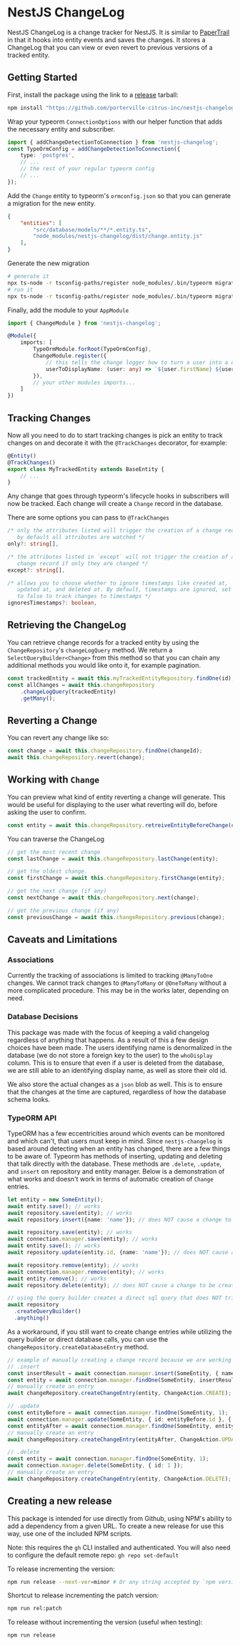 # NestJS ChangeLog

NestJS ChangeLog is a change tracker for NestJS. It is similar to [PaperTrail](https://github.com/paper-trail-gem/paper_trail) in that it hooks into entity events and saves the changes. It stores a ChangeLog that you can view or even revert to previous versions of a tracked entity.

## Getting Started

First, install the package using the link to a [release] tarball:

```bash
npm install "https://github.com/porterville-citrus-inc/nestjs-changelog/archive/refs/tags/nestjs-changelog-1.0.22.tgz"
```

Wrap your typeorm `ConnectionOptions` with our helper function that adds the necessary entity and subscriber.

```typescript
import { addChangeDetectionToConnection } from 'nestjs-changelog';
const TypeOrmConfig = addChangeDetectionToConnection({
    type: 'postgres',
    // ...
    // the rest of your regular typeorm config
    // ...
});
``` 

Add the `Change` entity to typeorm's `ormconfig.json` so that you can generate a migration for the new entity.

```json
{
    "entities": [
        "src/database/models/**/*.entity.ts",
        "node_modules/nestjs-changelog/dist/change.entity.js"
    ],
}
```

Generate the new migration

```bash
# generate it
npx ts-node -r tsconfig-paths/register node_modules/.bin/typeorm migration:generate -n add_nestjs_changelog
# run it
npx ts-node -r tsconfig-paths/register node_modules/.bin/typeorm migration:run
```

Finally, add the module to your `AppModule`

```typescript
import { ChangeModule } from 'nestjs-changelog';

@Module({
    imports: [
        TypeOrmModule.forRoot(TypeOrmConfig),
        ChangeModule.register({
            // this tells the change logger how to turn a user into a display name
            userToDisplayName: (user: any) => `${user.firstName} ${user.lastName}`
        }),
        // your other modules imports...
    ]
})
```

[release]: https://github.com/porterville-citrus-inc/nestjs-changelog/releases

## Tracking Changes

Now all you need to do to start tracking changes is pick an entity to track changes on and decorate it with the `@TrackChanges` decorator, for example:

```typescript
@Entity()
@TrackChanges()
export class MyTrackedEntity extends BaseEntity {
    // ...
}
```

Any change that goes through typeorm's lifecycle hooks in subscribers will now be tracked. Each change will create a `Change` record in the database.

There are some options you can pass to `@TrackChanges`

```typescript
/* only the attributes listed will trigger the creation of a change record,
   by default all attributes are watched */
only?: string[],

/* the attributes listed in `except` will not trigger the creation of a
   change record if only they are changed */
except?: string[],

/* allows you to choose whether to ignore timestamps like created at,
   updated at, and deleted at. By default, timestamps are ignored, set this
   to false to track changes to timestamps */
ignoresTimestamps?: boolean,
```

## Retrieving the ChangeLog

You can retrieve change records for a tracked entity by using the `ChangeRepository`'s `changeLogQuery` method. We return a `SelectQueryBuilder<Change>` from this method so that you can chain any additional methods you would like onto it, for example pagination.

```typescript
const trackedEntity = await this.myTrackedEntityRepository.findOne(id);
const allChanges = await this.changeRepository
	.changeLogQuery(trackedEntity)
	.getMany();
```

## Reverting a Change

You can revert any change like so:

```typescript
const change = await this.changeRepository.findOne(changeId);
await this.changeRepository.revert(change);
```

## Working with `Change`

You can preview what kind of entity reverting a change will generate. This would be useful for displaying to the user what reverting will do, before asking the user to confirm.

```typescript
const entity = await this.changeRepository.retreiveEntityBeforeChange(change)
```

You can traverse the ChangeLog

```typescript
// get the most recent change
const lastChange = await this.changeRepository.lastChange(entity); 

// get the oldest change.
const firstChange = await this.changeRepository.firstChange(entity); 

// get the next change (if any)
const nextChange = await this.changeRepository.next(change);

// get the previous change (if any)
const previousChange = await this.changeRepository.previous(change);
```

## Caveats and Limitations

### Associations

Currently the tracking of associations is limited to tracking `@ManyToOne`
changes. We cannot track changes to `@ManyToMany` or `@OneToMany` without a
more complicated procedure. This may be in the works later, depending on
need.

### Database Decisions

This package was made with the focus of keeping a valid changelog regardless
of anything that happens. As a result of this a few design choices have been
made. The users identifying name is denormalized in the database (we do not
store a foreign key to the user) to the `whoDisplay` column. This is to
ensure that even if a user is deleted from the database, we are still able to
an identifying display name, as well as store their old id.

We also store the actual changes as a `json` blob as well. This is to ensure
that the changes at the time are captured, regardless of how the database
schema looks.

### TypeORM API

TypeORM has a few eccentricities around which events can be monitored and
which can't, that users must keep in mind. Since `nestjs-changelog` is based
around detecting when an entity has changed, there are a few things to be
aware of. Typeorm has methods of inserting, updating and deleting that talk
directly with the database. These methods are `.delete`, `.update`, and
`insert` on repository and entity manager. Below is a demonstration of what
works and doesn't work in terms of automatic creation of `Change` entries.

```typescript
let entity = new SomeEntity();
await entity.save(); // works
await repository.save(entity); // works
await repository.insert({name: 'name'}); // does NOT cause a change to be created

await repository.save(entity); // works
await connection.manager.save(entity); // works
await entity.save(); // works
await repository.update(entity.id, {name: 'name'}); // does NOT cause a change to be created

await repository.remove(entity); // works
await connection.manager.remove(entity); // works
await entity.remove(); // works
await repository.delete(entity); // does NOT cause a change to be created

// using the query builder creates a direct sql query that does NOT trigger typeorm
await repository
  .createQueryBuilder()
  .anything()
```

As a workaround, if you still want to create change entries while utilizing
the query builder or direct database calls, you can use the
`changeRepository.createDatabaseEntry` method.

```typescript
// example of manually creating a change record because we are working with the direct db methods
// .insert
const insertResult = await connection.manager.insert(SomeEntity, { name: 'name' });
const entity = await connection.manager.findOne(SomeEntity, insertResult.identifiers[0].id);
// manually create an entry
await changeRepository.createChangeEntry(entity, ChangeAction.CREATE);

// .update
const entityBefore = await connection.manager.findOne(SomeEntity, 1);
await connection.manager.update(SomeEntity, { id: entityBefore.id }, { name: 'name' });
const entityAfter = await connection.manager.findOne(SomeEntity, entityBefore.id);
// manually create an entry
await changeRepository.createChangeEntry(entityAfter, ChangeAction.UPDATE, entityBefore);

// .delete
const entity = await connection.manager.findOne(SomeEntity, 1);
await connection.manager.delete(SomeEntity, { id: 1 });
// manually create an entry
await changeRepository.createChangeEntry(entity, ChangeAction.DELETE);
```

## Creating a new release

This package is intended for use directly from Github, using NPM's ability to
add a dependency from a given URL. To create a new release for use this way, use
one of the included NPM scripts.

Note: this requires the `gh` CLI installed and authenticated. You will also need
to configure the default remote repo: `gh repo set-default`

To release incrementing the version:

```sh
npm run release --next-ver=minor # Or any string accepted by `npm version`.
```

Shortcut to release incrementing the patch version:

```sh
npm run rel:patch
```

To release without incrementing the version (useful when testing):

```sh
npm run release
```

